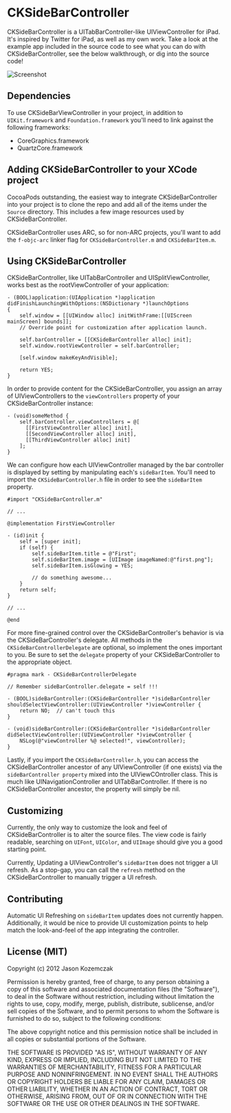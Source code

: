 # CKSideBarController
CKSideBarController is a UITabBarController-like UIViewController for iPad. It's inspired by Twitter for iPad, as well as my own work. Take a look at the example app included in the source code to see what you can do with CKSideBarController, see the below walkthrough, or dig into the source code!

![Screenshot](http://cloud.github.com/downloads/jaykz52/CKSideBarController/screenshot1.png)

## Dependencies
To use CKSideBarViewController in your project, in addition to `UIKit.framework` and `Foundation.framework` you'll need to link against the following frameworks:
* CoreGraphics.framework
* QuartzCore.framework

## Adding CKSideBarController to your XCode project
CocoaPods outstanding, the easiest way to integrate CKSideBarController into your project is to clone the repo and add all of the items under the `Source` directory. This includes a few image resources used by CKSideBarController.

CKSideBarController uses ARC, so for non-ARC projects, you'll want to add the `f-objc-arc` linker flag for  `CKSideBarController.m` and `CKSideBarItem.m`.

## Using CKSideBarController
CKSideBarController, like UITabBarController and UISplitViewController, works best as the rootViewController of your application:

```
- (BOOL)application:(UIApplication *)application didFinishLaunchingWithOptions:(NSDictionary *)launchOptions
{
    self.window = [[UIWindow alloc] initWithFrame:[[UIScreen mainScreen] bounds]];
    // Override point for customization after application launch.

    self.barController = [[CKSideBarController alloc] init];
    self.window.rootViewController = self.barController;

    [self.window makeKeyAndVisible];

    return YES;
}
```

In order to provide content for the CKSideBarController, you assign an array of UIViewControllers to the `viewControllers` property of your CKSideBarController instance:

```
- (void)someMethod {
    self.barController.viewControllers = @[
      [[FirstViewController alloc] init],
      [[SecondViewController alloc] init],
      [[ThirdViewController alloc] init]
    ];
}
```

We can configure how each UIViewController managed by the bar controller is displayed by setting by manipulating each's `sideBarItem`. You'll need to import the `CKSideBarController.h` file in order to see the `sideBarItem` property.

```
#import "CKSideBarController.m"

// ...

@implementation FirstViewController

- (id)init {
    self = [super init];
    if (self) {
        self.sideBarItem.title = @"First";
        self.sideBarItem.image = [UIImage imageNamed:@"first.png"];
        self.sideBarItem.isGlowing = YES;

        // do something awesome...
    }
    return self;
}

// ...

@end
```

For more fine-grained control over the CKSideBarController's behavior is via the CKSideBarController's delegate. All methods in the `CKSideBarControllerDelegate` are optional, so implement the ones important to you. Be sure to set the `delegate` property of your CKSideBarController to the appropriate object.

```
#pragma mark - CKSideBarControllerDelegate

// Remember sideBarController.delegate = self !!!

- (BOOL)sideBarController:(CKSideBarController *)sideBarController shouldSelectViewController:(UIViewController *)viewController {
    return NO;  // can't touch this
}

- (void)sideBarController:(CKSideBarController *)sideBarController didSelectViewController:(UIViewController *)viewController {
    NSLog(@"viewController %@ selected!", viewController);
}
```

Lastly, if you import the `CKSideBarController.h`, you can access the CKSideBarController ancestor of any UIViewController (if one exists) via the `sideBarController property` mixed into the UIViewCOntroller class. This is much like UINavigationController and UITabBarController. If there is no CKSideBarController ancestor, the property will simply be nil.

## Customizing
Currently, the only way to customize the look and feel of CKSideBarController is to alter the source files. The view code is fairly readable, searching on `UIFont`, `UIColor`, and `UIImage` should give you a good starting point.

Currently, Updating a UIViewController's `sideBarItem` does not trigger a UI refresh. As a stop-gap, you can call the `refresh` method on the CKSideBarController to manually trigger a UI refresh.

## Contributing
Automatic UI Refreshing on `sideBarItem` updates does not currently happen. Additionally, it would be nice to provide UI customization points to help match the look-and-feel of the app integrating the controller.

## License (MIT)
Copyright (c) 2012 Jason Kozemczak

Permission is hereby granted, free of charge, to any person obtaining a copy of this software and associated documentation files (the "Software"), to deal in the Software without restriction, including without limitation the rights to use, copy, modify, merge, publish, distribute, sublicense, and/or sell copies of the Software, and to permit persons to whom the Software is furnished to do so, subject to the following conditions:

The above copyright notice and this permission notice shall be included in all copies or substantial portions of the Software.

THE SOFTWARE IS PROVIDED "AS IS", WITHOUT WARRANTY OF ANY KIND, EXPRESS OR IMPLIED, INCLUDING BUT NOT LIMITED TO THE WARRANTIES OF MERCHANTABILITY, FITNESS FOR A PARTICULAR PURPOSE AND NONINFRINGEMENT. IN NO EVENT SHALL THE AUTHORS OR COPYRIGHT HOLDERS BE LIABLE FOR ANY CLAIM, DAMAGES OR OTHER LIABILITY, WHETHER IN AN ACTION OF CONTRACT, TORT OR OTHERWISE, ARISING FROM, OUT OF OR IN CONNECTION WITH THE SOFTWARE OR THE USE OR OTHER DEALINGS IN THE SOFTWARE.